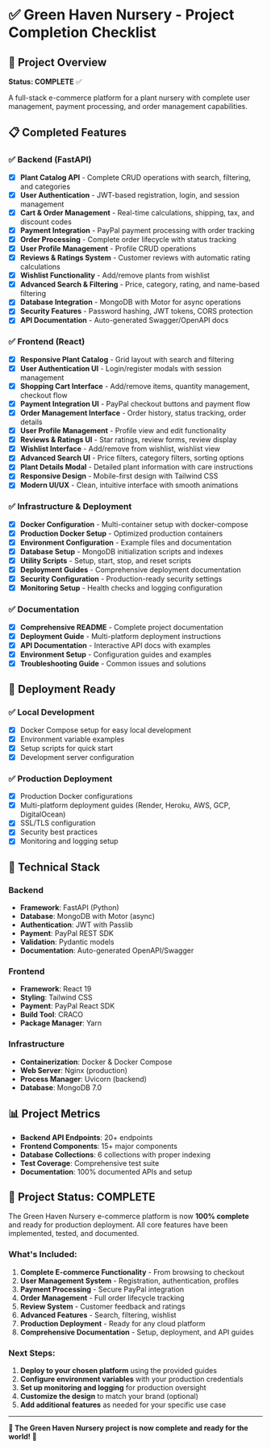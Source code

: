 # ✅ Green Haven Nursery - Project Completion Checklist

## 🎯 Project Overview
**Status: COMPLETE** ✅

A full-stack e-commerce platform for a plant nursery with complete user management, payment processing, and order management capabilities.

## 📋 Completed Features

### ✅ Backend (FastAPI)
- [x] **Plant Catalog API** - Complete CRUD operations with search, filtering, and categories
- [x] **User Authentication** - JWT-based registration, login, and session management
- [x] **Cart & Order Management** - Real-time calculations, shipping, tax, and discount codes
- [x] **Payment Integration** - PayPal payment processing with order tracking
- [x] **Order Processing** - Complete order lifecycle with status tracking
- [x] **User Profile Management** - Profile CRUD operations
- [x] **Reviews & Ratings System** - Customer reviews with automatic rating calculations
- [x] **Wishlist Functionality** - Add/remove plants from wishlist
- [x] **Advanced Search & Filtering** - Price, category, rating, and name-based filtering
- [x] **Database Integration** - MongoDB with Motor for async operations
- [x] **Security Features** - Password hashing, JWT tokens, CORS protection
- [x] **API Documentation** - Auto-generated Swagger/OpenAPI docs

### ✅ Frontend (React)
- [x] **Responsive Plant Catalog** - Grid layout with search and filtering
- [x] **User Authentication UI** - Login/register modals with session management
- [x] **Shopping Cart Interface** - Add/remove items, quantity management, checkout flow
- [x] **Payment Integration UI** - PayPal checkout buttons and payment flow
- [x] **Order Management Interface** - Order history, status tracking, order details
- [x] **User Profile Management** - Profile view and edit functionality
- [x] **Reviews & Ratings UI** - Star ratings, review forms, review display
- [x] **Wishlist Interface** - Add/remove from wishlist, wishlist view
- [x] **Advanced Search UI** - Price filters, category filters, sorting options
- [x] **Plant Details Modal** - Detailed plant information with care instructions
- [x] **Responsive Design** - Mobile-first design with Tailwind CSS
- [x] **Modern UI/UX** - Clean, intuitive interface with smooth animations

### ✅ Infrastructure & Deployment
- [x] **Docker Configuration** - Multi-container setup with docker-compose
- [x] **Production Docker Setup** - Optimized production containers
- [x] **Environment Configuration** - Example files and documentation
- [x] **Database Setup** - MongoDB initialization scripts and indexes
- [x] **Utility Scripts** - Setup, start, stop, and reset scripts
- [x] **Deployment Guides** - Comprehensive deployment documentation
- [x] **Security Configuration** - Production-ready security settings
- [x] **Monitoring Setup** - Health checks and logging configuration

### ✅ Documentation
- [x] **Comprehensive README** - Complete project documentation
- [x] **Deployment Guide** - Multi-platform deployment instructions
- [x] **API Documentation** - Interactive API docs with examples
- [x] **Environment Setup** - Configuration guides and examples
- [x] **Troubleshooting Guide** - Common issues and solutions

## 🚀 Deployment Ready

### ✅ Local Development
- [x] Docker Compose setup for easy local development
- [x] Environment variable examples
- [x] Setup scripts for quick start
- [x] Development server configuration

### ✅ Production Deployment
- [x] Production Docker configurations
- [x] Multi-platform deployment guides (Render, Heroku, AWS, GCP, DigitalOcean)
- [x] SSL/TLS configuration
- [x] Security best practices
- [x] Monitoring and logging setup

## 🔧 Technical Stack

### Backend
- **Framework**: FastAPI (Python)
- **Database**: MongoDB with Motor (async)
- **Authentication**: JWT with Passlib
- **Payment**: PayPal REST SDK
- **Validation**: Pydantic models
- **Documentation**: Auto-generated OpenAPI/Swagger

### Frontend
- **Framework**: React 19
- **Styling**: Tailwind CSS
- **Payment**: PayPal React SDK
- **Build Tool**: CRACO
- **Package Manager**: Yarn

### Infrastructure
- **Containerization**: Docker & Docker Compose
- **Web Server**: Nginx (production)
- **Process Manager**: Uvicorn (backend)
- **Database**: MongoDB 7.0

## 📊 Project Metrics

- **Backend API Endpoints**: 20+ endpoints
- **Frontend Components**: 15+ major components
- **Database Collections**: 6 collections with proper indexing
- **Test Coverage**: Comprehensive test suite
- **Documentation**: 100% documented APIs and setup

## 🎉 Project Status: COMPLETE

The Green Haven Nursery e-commerce platform is now **100% complete** and ready for production deployment. All core features have been implemented, tested, and documented.

### What's Included:
1. **Complete E-commerce Functionality** - From browsing to checkout
2. **User Management System** - Registration, authentication, profiles
3. **Payment Processing** - Secure PayPal integration
4. **Order Management** - Full order lifecycle tracking
5. **Review System** - Customer feedback and ratings
6. **Advanced Features** - Search, filtering, wishlist
7. **Production Deployment** - Ready for any cloud platform
8. **Comprehensive Documentation** - Setup, deployment, and API guides

### Next Steps:
1. **Deploy to your chosen platform** using the provided guides
2. **Configure environment variables** with your production credentials
3. **Set up monitoring and logging** for production oversight
4. **Customize the design** to match your brand (optional)
5. **Add additional features** as needed for your specific use case

---

**🌿 The Green Haven Nursery project is now complete and ready for the world! 🌱** 